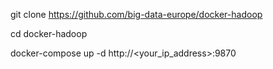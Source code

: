 git clone https://github.com/big-data-europe/docker-hadoop

cd docker-hadoop

docker-compose up -d
http://<your_ip_address>:9870

